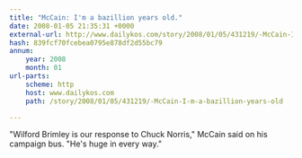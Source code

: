 ```yaml
---
title: "McCain: I'm a bazillion years old."
date: 2008-01-05 21:35:31 +0000
external-url: http://www.dailykos.com/story/2008/01/05/431219/-McCain-I-m-a-bazillion-years-old
hash: 839fcf70fcebea0795e878df2d55bc79
annum:
    year: 2008
    month: 01
url-parts:
    scheme: http
    host: www.dailykos.com
    path: /story/2008/01/05/431219/-McCain-I-m-a-bazillion-years-old

---
```


"Wilford Brimley is our response to Chuck Norris," McCain said on his campaign bus. "He's huge in every way."
